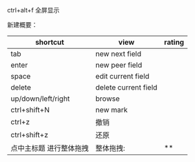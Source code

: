 ctrl+alt+f  全屏显示


新建概要： 


| shortcut                | view                 | rating |
| ----------------------- | -------------------- | ------ |
| tab                     | new next field       |        |
| enter                   | new peer field       |        |
| space                   | edit current field   |        |
| delete                  | delete current field |        |
| up/down/left/right      | browse               |        |
| ctrl+shift+N            | new mark             |        |
| ctrl+z                  | 撤销                 |        |
| ctrl+shift+z            | 还原                 |        |
| 点中主标题 进行整体拖拽 | 整体拖拽:            | **     |
